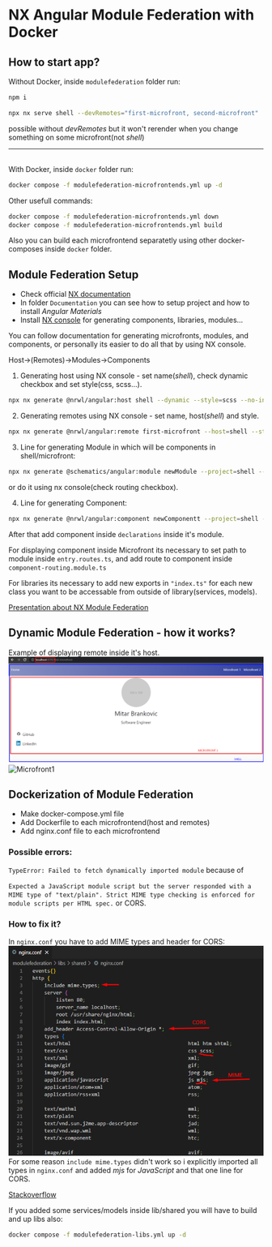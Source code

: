 # NX Angular Module Federation with Docker 
## How to start app?
Without Docker, inside `modulefederation` folder run:
```bash
npm i
```

```bash
npx nx serve shell --devRemotes="first-microfront, second-microfront"
``` 
possible without *devRemotes* but it won't rerender when you change something on some microfront(not *shell*)

---
\
With Docker, inside `docker` folder run:
```bash
docker compose -f modulefederation-microfrontends.yml up -d
``` 
Other usefull commands:
```bash
docker compose -f modulefederation-microfrontends.yml down
docker compose -f modulefederation-microfrontends.yml build
``` 
Also you can build each microfrontend separatetly using other docker-composes inside `docker` folder.

## Module Federation Setup
- Check official [NX documentation](https://nx.dev/recipes/module-federation/dynamic-module-federation-with-angular#advanced-angular-micro-frontends-with-dynamic-module-federation)
- In folder `Documentation` you can see how to setup project and how to install *Angular Materials*
- Install [NX console](https://marketplace.visualstudio.com/items?itemName=nrwl.angular-console) for generating components, libraries, modules...

You can follow documentation for generating microfronts, modules, and components, or personally its easier to do all that by using NX console.

Host->(Remotes)->Modules->Components

1. Generating host using NX console - set name(*shell*), check dynamic checkbox and set style(css, scss...). 

```bash
npx nx generate @nrwl/angular:host shell --dynamic --style=scss --no-interactive --dry-run
```

2. Generating remotes using NX console - set name, host(*shell*) and style. 

```bash
npx nx generate @nrwl/angular:remote first-microfront --host=shell --style=scss --no-interactive --dry-run
```

3. Line for generating Module in which will be components in shell/microfront:

```bash
npx nx generate @schematics/angular:module newModule --project=shell --routing --no-interactive --dry-run
```
 or do it using nx console(check routing checkbox).

4. Line for generating Component: 

```bash
npx nx generate @nrwl/angular:component newComponentt --project=shell --no-interactive --dry-run 
```
 After that add component inside `declarations` inside it's module.


For displaying component inside Microfront its necessary to set path to module inside `entry.routes.ts`, and add route to component inside `component-routing.module.ts`

For libraries its necessary to add new exports in `"index.ts"` for each new class you want to be accessable from outside of library(services, models).

[Presentation about NX Module Federation](https://slides.com/mitarbrankovic/modulefederation)

## Dynamic Module Federation - how it works?

Example of displaying remote inside it's host.
![Shell](/readme-images/shell.png)
![Microfront1](/readne-images/microfront1.png)

## Dockerization of Module Federation

- Make docker-compose.yml file
- Add Dockerfile to each microfrontend(host and remotes)
- Add nginx.conf file to each microfrontend

### Possible errors:
`TypeError: Failed to fetch dynamically imported module` because of

 `Expected a JavaScript module script but the server responded with a MIME type of "text/plain". Strict MIME type checking is enforced for module scripts per HTML spec.` or CORS.

### How to fix it?
In `nginx.conf` you have to add MIME types and header for CORS:
![DockerFix](/readme-images/dockerFix.png)
For some reason `include mime.types` didn't work so i explicitly imported all types in `nginx.conf` and added *mjs* for *JavaScript* and that one line for CORS.

[Stackoverflow](https://stackoverflow.com/questions/75594711/how-to-fix-server-responded-with-a-mime-type-of-text-plain/75604681#75604681)

If you added some services/models inside lib/shared you will have to build and up libs also:
```bash
docker compose -f modulefederation-libs.yml up -d
```